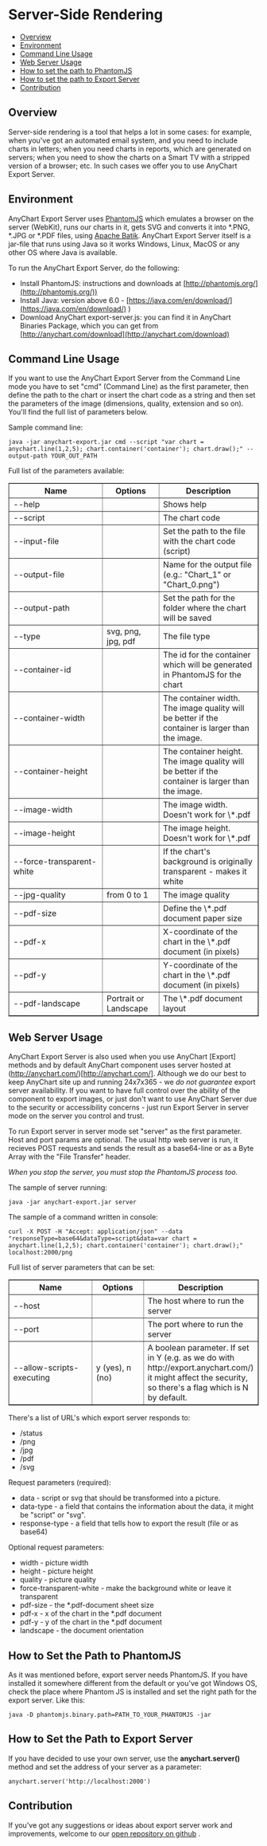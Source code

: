 # Server-Side Rendering

* [Overview](#overview)
* [Environment](#environment)
* [Command Line Usage](#command_line_usage)
* [Web Server Usage](#web_server_usage)
* [How to set the path to PhantomJS](#how_to_set_the_path_to_phantomjs)
* [How to set the path to Export Server](#how_to_set_the_path_to_export_server)
* [Contribution](#contribution)

## Overview

Server-side rendering is a tool that helps a lot in some cases: for example, when you've got an automated email system, and you need to include charts in letters; when you need charts in reports, which are generated on servers; when you need to show the charts on a Smart TV with a stripped version of a browser; etc. In such cases we offer you to use AnyChart Export Server.

## Environment

AnyChart Export Server uses [PhantomJS](http://phantomjs.org/) which emulates a browser on the server (WebKit), runs our charts in it, gets SVG and converts it into \*.PNG, \*.JPG or \*.PDF files, using [Apache Batik](https://xmlgraphics.apache.org/batik/).
AnyChart Export Server itself is a jar-file that runs using Java so it works Windows, Linux, MacOS or any other OS where Java is available.
 
To run the AnyChart Export Server, do the following:
* Install PhantomJS: instructions and downloads at [http://phantomjs.org/](http://phantomjs.org/))
* Install Java: version above 6.0 - [https://java.com/en/download/](https://java.com/en/download/) )
* Download AnyChart export-server.js: you can find it in AnyChart Binaries Package, which you can get from [http://anychart.com/download](http://anychart.com/download)

## Command Line Usage

If you want to use the AnyChart Export Server from the Command Line mode you have to set "cmd" (Command Line) as the first parameter, then define the path to the chart or insert the chart code as a string 
and then set the parameters of the image (dimensions, quality, extension and so on). You'll find the full list of  parameters below.

Sample command line:
```
java -jar anychart-export.jar cmd --script "var chart = anychart.line(1,2,5); chart.container('container'); chart.draw();" --output-path YOUR_OUT_PATH
```
Full list of the parameters available:

<table width="490" border="1" class="dtTABLE">
<tbody>
<tr>
<th width="190"><strong>Name</strong></th>
<th width="100"><strong>Options</strong></th>
<th width="200"><strong>Description</strong></th>
</tr>

<tr>
<td>--help</td>
<td></td>
<td>Shows help</td>
</tr>

<tr>
<td>--script</td>
<td></td>
<td>The chart code</td>
</tr>

<tr>
<td>--input-file</td>
<td></td>
<td>Set the path to the file with the chart code (script)</td>
</tr>

<tr>
<td>--output-file</td>
<td></td>
<td>Name for the output file (e.g.: "Chart_1" or "Chart_0.png")</td>
</tr>

<tr>
<td>--output-path</td>
<td></td>
<td>Set the path for the folder where the chart will be saved</td>
</tr>

<tr>
<td>--type</td>
<td>svg, png, jpg, pdf</td>
<td>The file type</td>
</tr>

<tr>
<td>--container-id</td>
<td></td>
<td>The id for the container which will be generated in PhantomJS for the chart</td>
</tr>

<tr>
<td>--container-width</td>
<td></td>
<td>The container width. The image quality will be better if the container is larger than the image.</td>
</tr>

<tr>
<td>--container-height</td>
<td></td>
<td>The container height. The image quality will be better if the container is larger than the image.</td>
</tr>

<tr>
<td>--image-width</td>
<td></td>
<td>The image width. Doesn't work for \*.pdf</td>
</tr>

<tr>
<td>--image-height</td>
<td></td>
<td>The image height. Doesn't work for \*.pdf</td>
</tr>

<tr>
<td>--force-transparent-white</td>
<td></td>
<td>If the chart's background is originally transparent - makes it white</td>
</tr>

<tr>
<td>--jpg-quality</td>
<td>from 0 to 1</td>
<td>The image quality</td>
</tr>

<tr>
<td>--pdf-size</td>
<td></td>
<td>Define the \*.pdf document paper size</td>
</tr>

<tr>
<td>--pdf-x</td>
<td></td>
<td>X-coordinate of the chart in the \*.pdf document (in pixels)</td>
</tr>

<tr>
<td>--pdf-y</td>
<td></td>
<td>Y-coordinate of the chart in the \*.pdf document (in pixels)</td>
</tr>

<tr>
<td>--pdf-landscape</td>
<td>Portrait or Landscape</td>
<td>The \*.pdf document layout</td>
</tr>

</tbody>
</table>

## Web Server Usage 

AnyChart Export Server is also used when you use AnyChart [Export] methods and by default AnyChart component uses server hosted at (http://anychart.com/)[http://anychart.com/]. Although we do our best to keep AnyChart site up and running 24x7x365 - we *do not guarantee* export server availability. 
If you want to have full control over the ability of the component to export images, or just don't want to use  AnyChart Server due to the security or accessibility concerns - just run Export Server in server mode on the server you control and trust.

To run Export server in server mode set "server" as the first parameter. Host and port params are optional.
The usual http web server is run, it recieves POST requests and sends the result as a base64-line or as a Byte Array with the "File Transfer" header.

*When you stop the server, you must stop the PhantomJS process too.*

The sample of server running:
```
java -jar anychart-export.jar server
```

The sample of a command written in console:
```
curl -X POST -H "Accept: application/json" --data "responseType=base64&dataType=script&data=var chart = anychart.line(1,2,5); chart.container('container'); chart.draw();" localhost:2000/png
```
Full list of server parameters that can be set:

<table width="490" border="1" class="dtTABLE">
<tbody>
<tr>
<th width="190"><strong>Name</strong></th>
<th width="100"><strong>Options</strong></th>
<th width="200"><strong>Description</strong></th>
</tr>

<tr>
<td>--host</td>
<td></td>
<td>The host where to run the server</td>
</tr>

<tr>
<td>--port</td>
<td></td>
<td>The port where to run the server</td>
</tr>

<tr>
<td>--allow-scripts-executing</td>
<td>y (yes), n (no)</td>
<td>A boolean parameter. If set in Y (e.g. as we do with http://export.anychart.com/) it might affect the security, so there's a flag which is N by default. </td>
</tr>
</tbody>
</table>

There's a list of URL's which export server responds to:
* /status
* /png
* /jpg
* /pdf
* /svg

Request parameters (required):
* data - script or svg that should be transformed into a picture.
* data-type - a field that contains the information about the data, it might be "script" or "svg".
* response-type - a field that tells how to export the result (file or as base64)

Optional request parameters:
* width - picture width
* height - picture height 
* quality - picture quality
* force-transparent-white - make the background white or leave it transparent
* pdf-size - the \*.pdf-document sheet size
* pdf-x - x of the chart in the \*.pdf document 
* pdf-y - y of the chart in the \*.pdf document 
* landscape - the document orientation

## How to Set the Path to PhantomJS 
As it was mentioned before, export server needs PhantomJS. If you have installed it somewhere different from the default or you've got Windows OS, 
check the place where Phantom JS is installed and set the right path for the export server. Like this:

```
java -D phantomjs.binary.path=PATH_TO_YOUR_PHANTOMJS -jar
```

## How to Set the Path to Export Server 
If you have decided to use your own server, use the **anychart.server()** method and set the address of your server as a parameter:

```
anychart.server('http://localhost:2000')
```

## Contribution 

If you've got any suggestions or ideas about export server work and improvements, welcome to our [open repository on github](https://github.com/AnyChart/export-server) .

